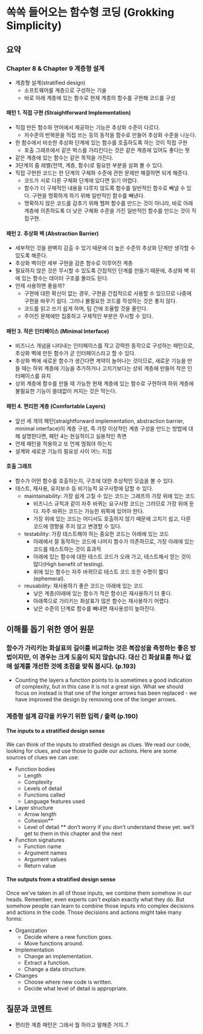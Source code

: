 # 쏙쏙 들어오는 함수형 코딩 (Grokking Simplicity)

## 요약

### Chapter 8 & Chapter 9 계층형 설계
- 계층형 설계(stratified design)
  - 소프트웨어를 계층으로 구성하는 기술
  - 바로 아래 계층에 있는 함수로 현재 계층의 함수를 구현해 코드를 구성

#### 패턴 1. 직접 구현 (Straightforward Implementation)
- 직접 만든 함수와 언어에서 제공하는 기능은 추상화 수준이 다르다.
  - 저수준의 반복문을 직접 쓰는 등의 동작을 함수로 만들어 추상화 수준을 나눈다.
- 한 함수에서 비슷한 추상화 단계에 있는 함수를 호출하도록 하는 것이 직접 구현
  - 호출 그래프에서 같은 박스를 가리킨다는 것은 같은 계층에 있어도 좋다는 뜻
- 같은 계층에 있는 함수는 같은 목적을 가진다.
- 3단계의 줌 레벨(전역, 계층, 함수)로 필요한 부분을 살펴 볼 수 있다.
- 직접 구현한 코드는 한 단계의 구체화 수준에 관한 문제만 해결하면 되게 해준다. 
  - 코드가 서로 다른 구체화 단계에 있다면 읽기 어렵다.
  - 함수가 더 구체적인 내용을 다루지 않도록 함수를 일반적인 함수로 빼낼 수 있다. 구현을 명확하게 하기 위해 일반적인 함수를 빼낸다.
  - 명확하지 않은 코드를 감추기 위해 헬퍼 함수를 만드는 것이 아니라, 바로 아래 계층에 의존하도록 더 낮은 구체화 수준을 가진 일반적인 함수를 만드는 것이 직접구현.


#### 패턴 2. 추상화 벽 (Abstraction Barrier)
- 세부적인 것을 완벽히 감출 수 있기 때문에 더 높은 수준의 추상화 단계만 생각할 수 있도록 해준다.
- 추상화 벽이란 세부 구현을 감춘 함수로 이루어진 계층
- 필요하지 않은 것은 무시할 수 있도록 간접적인 단계를 만들기 때문에, 추상화 벽 위에 있는 함수는 데이터 구조를 몰라도 된다.
- 언제 사용하면 좋을까? 
  - 구현에 대한 확신이 없는 경우, 구현을 간접적으로 사용할 수 있으므로 나중에 구현을 바꾸기 쉽다. 그러나 불필요한 코드를 작성하는 것은 좋지 않다.
  - 코드를 읽고 쓰기 쉽게 하며, 팀 간에 조율할 것을 줄인다. 
  - 주어진 문제에만 집중하고 구체적인 부분은 무시할 수 있다.

#### 패턴 3. 작은 인터페이스 (Minimal Interface)
- 비즈니스 개념을 나타내는 인터페이스를 작고 강력한 동작으로 구성하는 패턴으로, 추상화 벽에 만든 함수가 곧 인터페이스라고 할 수 있다.
- 추상화 벽에 새로운 함수가 생긴다면 계약이 늘어나는 것이므로, 새로운 기능을 만들 때는 하위 계층에 기능을 추가하거나 고치기보다는 상위 계층에 만들어 작은 인터페이스를 유지
- 상위 계층에 함수를 만들 때 가능한 현재 계층에 있는 함수로 구현하여 하위 계층에 불필요한 기능이 쓸데없이 커지는 것은 막는다.

#### 패턴 4. 편리한 계층 (Comfortable Layers)
- 앞선 세 개의 패턴(straightforward implementation, abstraction barrier, minimal interface)이 계층 구성, 즉 가장 이상적인 계층 구성을 만드는 방법에 대해 설명한다면, 패턴 4는 현실적이고 실용적인 측면
- 언제 패턴을 적용하고 또 언제 멈춰야 하는지
- 설계와 새로운 기능의 필요성 사이 어느 지점

#### 호출 그래프
- 함수가 어떤 함수를 호출하는지, 구조에 대한 추상적인 모습을 볼 수 있다.
- 테스트, 재사용, 유지보수 등 비기능적 요구사항에 답할 수 있다.
  - maintainability: 가장 쉽게 고칠 수 있는 코드는 그래프의 가장 위에 있는 코드
    - 비즈니스 규칙과 같이 자주 바뀌는 요구사항 코드는 그러므로 가장 위에 둔다. 자주 바뀌는 코드는 가능한 위쪽에 있어야 한다.
    - 가장 위에 있는 코드는 어디서도 호출하지 않기 때문에 고치기 쉽고, 다른 코드에 영향을 주지 않고 변경할 수 있다.
  - testability: 가장 테스트해야 하는 중요한 코드는 아래에 있는 코드
    - 아래에서 잘 동작하는 코드에 나머지 함수가 의존하므로, 가장 아래에 있는 코드를 테스트하는 것이 효과적
    - 아래에 있는 함수에 대한 테스트 코드가 오래 가고, 테스트해서 얻는 것이 많다(High benefit of testing).
    - 위에 있는 함수는 자주 바뀌므로 테스트 코드 또한 수명이 짧다(ephemeral).
  - reusability: 재사용하기 좋은 코드는 아래에 있는 코드
    - 낮은 계층(아래에 있는 함수가 적은 함수)은 재사용하기 더 좋다.
    - 아래쪽으로 가리키는 화살표가 많은 함수는 재사용하기 어렵다.
    - 낮은 수준의 단계로 함수를 빼내면 재사용성이 높아진다.

## 이해를 돕기 위한 영어 원문 

###  함수가 가리키는 화살표의 길이를 비교하는 것은 복잡성을 측정하는 좋은 방법이지만, 이 경우는 크게 도움이 되지 않습니다. 대신 긴 화살표를 하나 없애 설계를 개선한 것에 초점을 맞춰 봅시다. (p.193) 
- Counting the layers a function points to is sometimes a good indication of complexity, but in this case it is not a great sign. What we should focus on instead is that one of the longer arrows has been replaced - we have improved the design by removing one of the longer arrows.

### 계층형 설계 감각을 키우기 위한 입력 / 출력 (p.190)
####  The inputs to a stratified design sense
We can think of the inputs to stratified design as clues. We read our code, looking for clues, and use those to guide our actions. Here are some sources of clues we can use:
- Function bodies
  - Length
  - Complexity
  - Levels of detail
  - Functions called
  - Language features used
- Layer structure
  - Arrow length
  - Cohesion**
  - Level of detail 
  ** don’t worry if you don’t understand these yet. we’ll get to them in this chapter and the next
- Function signatures
  - Function name
  - Argument names
  - Argument values
  - Return value
#### The outputs from a stratified design sense
Once we've taken in all of those inputs, we combine them somehow in our heads. Remember, even experts can't explain exactly what they do. But somehow people can learn to combine those inputs into complex decisions and actions in the code. Those decisions and actions might take many forms:
- Organization
  - Decide where a new function goes.
  - Move functions around.
- Implementation
  - Change an implementation.
  - Extract a function.
  - Change a data structure.
- Changes
  - Choose where new code is written.
  - Decide what level of detail is appropriate.

## 질문과 코멘트
- 편리한 계층 패턴은 그래서 뭘 하라고 말해준 거지..?

